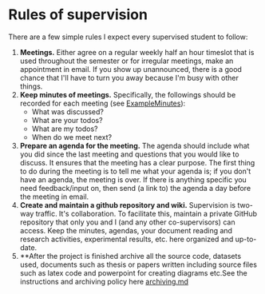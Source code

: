# Rules of supervision

There are a few simple rules I expect every supervised student to follow:

  1. **Meetings.** Either agree on a regular weekly half an hour timeslot that is used throughout the semester or for irregular meetings, make an appointment in email. If you show up unannounced, there is a good chance that I'll have to turn you away because I'm busy with other things.
  1. **Keep minutes of meetings.** Specifically, the followings should be recorded for each meeting (see [ExampleMinutes](ExampleMinutes)):
      - What was discussed?
      - What are your todos?
      - What are my todos?
      - When do we meet next?
  1. **Prepare an agenda for the meeting.** The agenda should include what you did since the last meeting and questions that you would like to discuss. It ensures that the meeting has a clear purpose. The first thing to do during the meeting is to tell me what your agenda is; if you don't have an agenda, the meeting is over. If there is anything specific you need feedback/input on, then send (a link to) the agenda a day before the meeting in email.
  1. **Create and maintain a github repository and wiki.** Supervision is two-way traffic. It's collaboration. To facilitate this, maintain a private GitHub repository that only you and I (and any other co-supervisors) can access. Keep the minutes, agendas, your document reading and research activities, experimental results, etc. here organized and up-to-date.
  1. **After the project is finished archive all the source code, datasets used, documents such as thesis or papers written including source files such as latex code and powerpoint for creating diagrams etc.See the instructions and archiving policy here [archiving.md](archiving)
  

